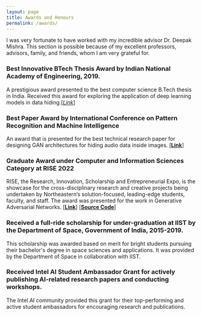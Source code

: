 ```yaml
---
layout: page
title: Awards and Honours
permalink: /awards/
---
```

I was very fortunate to have worked with my incredible advisor Dr. Deepak Mishra. This section is possible because of my excellent professors, advisors, family, and friends, whom I am very grateful for. 

### Best Innovative BTech Thesis Award by Indian National Academy of Engineering, 2019.
A prestigious award presented to the best computer science B.Tech thesis in India. Received this award for exploring the application of deep learning models in data hiding.[[*Link*]](https://www.inae.in/recipients-of-innovative-student-projects-award/)

### Best Paper Award by International Conference on Pattern Recognition and Machine Intelligence
An award that is presented for the best technical research paper for designing GAN architectures for hiding audio data inside images. [[**Link**]](https://www.iist.ac.in/departments/avionics-awards)

### Graduate Award under Computer and Information Sciences Category at RISE 2022
RISE, the Research, Innovation, Scholarship and Entrepreneurial Expo, is the showcase for the cross-disciplinary research and creative projects being undertaken by Northeastern’s solution-focused, leading-edge students, faculty, and staff. The award was presented for the work in Generative Adversarial Networks. [[**Link**]](https://www.northeastern.edu/rise/awards/) [[**Source Code**]](https://github.com/aiskunks/AI_Research/tree/main/dc-gan-best-practices)

### Received a full-ride scholarship for under-graduation at IIST by the Department of Space, Government of India, 2015-2019.
This scholarship was awarded based on merit for bright students pursuing their bachelor's degree in space sciences and applications. It was provided by the Department of Space in collaboration with IIST.

### Received Intel AI Student Ambassador Grant for actively publishing AI-related research papers and conducting workshops.
The Intel AI community provided this grant for their top-performing and active student ambassadors for encouraging research and publications. 

